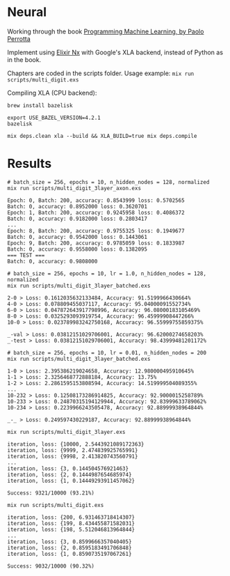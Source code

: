 # Neural

Working through the book [Programming Machine Learning, by Paolo Perrotta](https://pragprog.com/titles/pplearn/programming-machine-learning/)

Implement using [Elixir Nx](https://github.com/elixir-nx/nx) with Google's XLA backend, instead of Python as in the book.

Chapters are coded in the scripts folder.
Usage example: `mix run scripts/multi_digit.exs`

Compiling XLA (CPU backend):

```
brew install bazelisk

export USE_BAZEL_VERSION=4.2.1
bazelisk

mix deps.clean xla --build && XLA_BUILD=true mix deps.compile
```


# Results

```
# batch_size = 256, epochs = 10, n_hidden_nodes = 128, normalized
mix run scripts/multi_digit_3layer_axon.exs

Epoch: 0, Batch: 200, accuracy: 0.8543999 loss: 0.5702565
Batch: 0, accuracy: 0.8952000 loss: 0.3620701
Epoch: 1, Batch: 200, accuracy: 0.9245958 loss: 0.4086372
Batch: 0, accuracy: 0.9182000 loss: 0.2803417
...
Epoch: 8, Batch: 200, accuracy: 0.9755325 loss: 0.1949677
Batch: 0, accuracy: 0.9542000 loss: 0.1443061
Epoch: 9, Batch: 200, accuracy: 0.9785059 loss: 0.1833987
Batch: 0, accuracy: 0.9558000 loss: 0.1382095
=== TEST ===
Batch: 0, accuracy: 0.9808000
```

```
# batch_size = 256, epochs = 10, lr = 1.0, n_hidden_nodes = 128, normalized
mix run scripts/multi_digit_3layer_batched.exs

2-0 > Loss: 0.1612035632133484, Accuracy: 91.5199966430664%
4-0 > Loss: 0.078809455037117, Accuracy: 95.04000091552734%
6-0 > Loss: 0.047872643917798996, Accuracy: 96.08000183105469%
8-0 > Loss: 0.0325293093919754, Accuracy: 96.45999908447266%
10-0 > Loss: 0.023789983242750168, Accuracy: 96.55999755859375%

_-val > Loss: 0.03812151029706001, Accuracy: 96.62000274658203%
_-test > Loss: 0.03812151029706001, Accuracy: 98.43999481201172%
```

```
# batch_size = 256, epochs = 10, lr = 0.01, n_hidden_nodes = 200
mix run scripts/multi_digit_3layer_batched.exs

1-0 > Loss: 2.395386219024658, Accuracy: 12.980000495910645%
1-1 > Loss: 2.3256468772888184, Accuracy: 13.75%
1-2 > Loss: 2.2861595153808594, Accuracy: 14.519999504089355%
...
10-232 > Loss: 0.12508173286914825, Accuracy: 92.9000015258789%
10-233 > Loss: 0.24870315194129944, Accuracy: 92.83999633789062%
10-234 > Loss: 0.2239966243505478, Accuracy: 92.88999938964844%

_-_ > Loss: 0.249597430229187, Accuracy: 92.88999938964844%
```


```
mix run scripts/multi_digit_3layer.exs

iteration, loss: {10000, 2.5443921089172363}
iteration, loss: {9999, 2.474839925765991}
iteration, loss: {9998, 2.413820743560791}
...
iteration, loss: {3, 0.144504576921463}
iteration, loss: {2, 0.1444987654685974}
iteration, loss: {1, 0.14449293911457062}

Success: 9321/10000 (93.21%)
```

```
mix run scripts/multi_digit.exs

iteration, loss: {200, 6.931463718414307}
iteration, loss: {199, 8.434455871582031}
iteration, loss: {198, 5.512046813964844}
...
iteration, loss: {3, 0.8599666357040405}
iteration, loss: {2, 0.8595183491706848}
iteration, loss: {1, 0.8590735197067261}

Success: 9032/10000 (90.32%)

